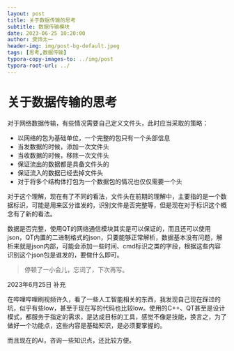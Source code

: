 ```yaml
---
layout: post
title: 关于数据传输的思考
subtitle: 数据传输模块
date: 2023-06-25 10:20:00
author: 雯饰太一
header-img: img/post-bg-default.jpeg
tags: [思考,数据传输]
typora-copy-images-to: ../img/post
typora-root-url: ../
---
```


# 关于数据传输的思考

对于网络数据传输，有些情况需要自己定义文件头，此时应当采取的策略：

- 以网络的包为基础单位，一个完整的包只有一个头部信息
- 当发数据的时候，添加一次文件头
- 当收数据的时候，移除一次文件头
- 保证流出的数据都是具备文件头的
- 保证流入的数据已经去掉文件头
- 对于将多个结构体打包为一个数据包的情况也仅仅需要一个头

对于这个理解，现在有了不同的看法，文件头在前期的理解中，主要指的是一个数据标识，可能是用来区分谁发的，识别文件是否完整等，但是现在对于标识这个概念有了新的看法。

数据是否完整，使用QT的网络通信模块其实是可以保证的，而且还可以使用json，QT内置的二进制格式的json，只要能够正常解析，数据基本没有问题，解析来就是json内部，可能会添加一些时间、cmd标识之类的字段，根据这些内容识别这个json包是谁发的，要做什么即可。

> 停顿了一小会儿，忘词了，下次再写。

2023年6月25日 补充

在哔哩哔哩刷视频许久，看了一些人工智能相关的东西，我发现自己现在踩过的坑，似乎有些low，甚至于现在写的代码也比较low。使用的C++、QT甚至是设计模式，都服务于指定的需求，是达成目标的工具，感觉不像是技能，换言之，为了做好一个功能点，这些内容是基础知识，是必须要掌握的。

而且现在的AI，咨询一些知识点，还比较方便。